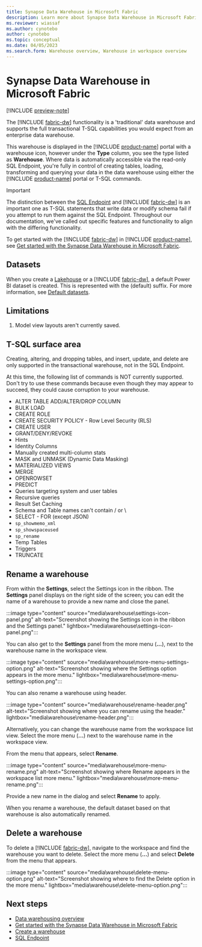 ```yaml
---
title: Synapse Data Warehouse in Microsoft Fabric
description: Learn more about Synapse Data Warehouse in Microsoft Fabric.
ms.reviewer: wiassaf
ms.author: cynotebo
author: cynotebo
ms.topic: conceptual
ms.date: 04/05/2023
ms.search.form: Warehouse overview, Warehouse in workspace overview
---
```


# Synapse Data Warehouse in Microsoft Fabric

[!INCLUDE [preview-note](../includes/preview-note.md)]

The [!INCLUDE [fabric-dw](includes/fabric-dw.md)] functionality is a 'traditional' data warehouse and supports the full transactional T-SQL capabilities you would expect from an enterprise data warehouse. 

This warehouse is displayed in the [!INCLUDE [product-name](../includes/product-name.md)] portal with a warehouse icon, however under the **Type** column, you see the type listed as **Warehouse**. Where data is automatically accessible via the read-only SQL Endpoint, you're fully in control of creating tables, loading, transforming and querying your data in the data warehouse using either the [!INCLUDE [product-name](../includes/product-name.md)] portal or T-SQL commands.

> [!IMPORTANT]
> The distinction between the [SQL Endpoint](sql-endpoint.md) and [!INCLUDE [fabric-dw](includes/fabric-dw.md)] is an important one as T-SQL statements that write data or modify schema fail if you attempt to run them against the SQL Endpoint. Throughout our documentation, we've called out specific features and functionality to align with the differing functionality.

To get started with the [!INCLUDE [fabric-dw](includes/fabric-dw.md)] in [!INCLUDE [product-name](../includes/product-name.md)], see [Get started with the Synapse Data Warehouse in Microsoft Fabric](get-started-data-warehouse.md).

## Datasets

When you create a [Lakehouse](../data-engineering/lakehouse-overview.md) or a [!INCLUDE [fabric-dw](includes/fabric-dw.md)], a default Power BI dataset is created. This is represented with the (default) suffix. For more information, see [Default datasets](datasets.md).

## Limitations

1. Model view layouts aren't currently saved.

## T-SQL surface area

Creating, altering, and dropping tables, and insert, update, and delete are only supported in the transactional warehouse, not in the SQL Endpoint.

At this time, the following list of commands is NOT currently supported. Don't try to use these commands because even though they may appear to succeed, they could cause corruption to your warehouse.

- ALTER TABLE ADD/ALTER/DROP COLUMN
- BULK LOAD
- CREATE ROLE
- CREATE SECURITY POLICY - Row Level Security (RLS)
- CREATE USER
- GRANT/DENY/REVOKE
- Hints
- Identity Columns
- Manually created multi-column stats
- MASK and UNMASK (Dynamic Data Masking)
- MATERIALIZED VIEWS
- MERGE
- OPENROWSET
- PREDICT
- Queries targeting system and user tables
- Recursive queries
- Result Set Caching
- Schema and Table names can't contain / or \
- SELECT - FOR (except JSON)
- `sp_showmemo_xml`
- `sp_showspaceused`
- `sp_rename`
- Temp Tables
- Triggers
- TRUNCATE

## Rename a warehouse

From within the **Settings**, select the Settings icon in the ribbon. The **Settings** panel displays on the right side of the screen; you can edit the name of a warehouse to provide a new name and close the panel.

:::image type="content" source="media\warehouse\settings-icon-panel.png" alt-text="Screenshot showing the Settings icon in the ribbon and the Settings panel." lightbox="media\warehouse\settings-icon-panel.png":::

You can also get to the **Settings** panel from the more menu (**...**), next to the warehouse name in the workspace view.

:::image type="content" source="media\warehouse\more-menu-settings-option.png" alt-text="Screenshot showing where the Settings option appears in the more menu." lightbox="media\warehouse\more-menu-settings-option.png":::

You can also rename a warehouse using header.

:::image type="content" source="media\warehouse\rename-header.png" alt-text="Screenshot showing where you can rename using the header." lightbox="media\warehouse\rename-header.png":::

Alternatively, you can change the warehouse name from the workspace list view. Select the more menu (**...**) next to the warehouse name in the workspace view.

From the menu that appears, select **Rename**.

:::image type="content" source="media\warehouse\more-menu-rename.png" alt-text="Screenshot showing where Rename appears in the workspace list more menu." lightbox="media\warehouse\more-menu-rename.png":::

Provide a new name in the dialog and select **Rename** to apply.

When you rename a warehouse, the default dataset based on that warehouse is also automatically renamed.

## Delete a warehouse

To delete a [!INCLUDE [fabric-dw](includes/fabric-dw.md)], navigate to the workspace and find the warehouse you want to delete. Select the more menu (**...**) and select **Delete** from the menu that appears.

:::image type="content" source="media\warehouse\delete-menu-option.png" alt-text="Screenshot showing where to find the Delete option in the more menu." lightbox="media\warehouse\delete-menu-option.png":::

## Next steps

- [Data warehousing overview](data-warehousing.md)
- [Get started with the Synapse Data Warehouse in Microsoft Fabric](get-started-data-warehouse.md)
- [Create a warehouse](create-warehouse.md)
- [SQL Endpoint](sql-endpoint.md)
